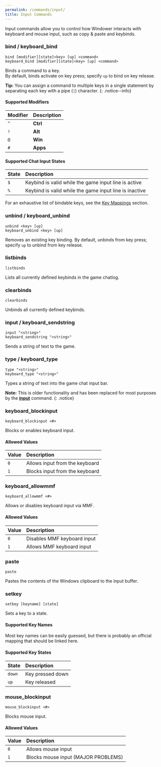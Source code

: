```yaml
---
permalink: /commands/input/
title: Input Commands
---
```


Input commands allow you to control how Windower interacts with keyboard and mouse input, such as copy & paste and keybinds.

### bind / keyboard_bind
```
bind [modifier][state]<key> [up] <command>
keyboard_bind [modifier][state]<key> [up] <command>
```
Binds a command to a key.<br>
By default, binds activate on key press; specify `up` to bind on key release.

**Tip:** You can assign a command to multiple keys in a single statement by separating each key with a pipe (`|`) character.
{: .notice--info}

#### Supported Modifiers

| Modifier | Description |
|:---|:---|
| `^` | **Ctrl** |
| `!` | **Alt** |
| `@` | **Win** |
| `#` | **Apps** |

#### Supported Chat Input States

| State | Description |
|:---|:---|
| `$` | Keybind is valid while the game input line is active |
| `%` | Keybind is valid while the game input line is inactive |

For an exhaustive list of bindable keys, see the [Key Mappings]() section.

### unbind / keyboard_unbind
```
unbind <key> [up]
keyboard_unbind <key> [up]
```
Removes an existing key binding. By default, unbinds from key press; specify `up` to unbind from key release.

### listbinds
```
listbinds
```
Lists all currently defined keybinds in the game chatlog.

### clearbinds
```
clearbinds
```
Unbinds all currently defined keybinds.

### input / keyboard_sendstring
```
input "<string>"
keyboard_sendstring "<string>"
```
Sends a string of text to the game.

### type / keyboard_type
```
type "<string>"
keyboard_type "<string>"
```
Types a string of text into the game chat input bar.

**Note:** This is older functionality and has been replaced for most purposes by the **[input](#input--keyboard_sendstring)** command.
{: .notice}

### keyboard_blockinput
```
keyboard_blockinput <#>
```
Blocks or enables keyboard input.

#### Allowed Values

| Value | Description |
|:---|:---|
| `0` | Allows input from the keyboard |
| `1` | Blocks input from the keyboard |

### keyboard_allowmmf
```
keyboard_allowmmf <#>
```
Allows or disables keyboard input via MMF.

#### Allowed Values

| Value | Description |
|:---|:---|
| `0` | Disables MMF keyboard input |
| `1` | Allows MMF keyboard input |

### paste
```
paste
```
Pastes the contents of the Windows clipboard to the input buffer.

### setkey
```
setkey [keyname] [state]
```
Sets a key to a state.

#### Supported Key Names
Most key names can be easily guessed, but there is probably an official mapping that should be linked here.

#### Supported Key States

| State | Description |
|:---|:---|
| `down` | Key pressed down |
| `up` | Key released |

### mouse_blockinput
```
mouse_blockinput <#>
```
Blocks mouse input.

#### Allowed Values

| Value | Description |
|:---|:---|
| `0` | Allows mouse input |
| `1` | Blocks mouse input (MAJOR PROBLEMS) |
